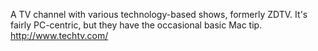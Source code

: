 A TV channel with various technology-based shows, formerly ZDTV.  It's fairly PC-centric, but they have the occasional basic Mac tip.  http://www.techtv.com/